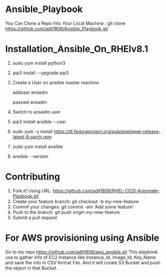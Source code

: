 #               Ansible_Playbook

You Can Clone a Repo Into Your Local Machine : 
git clone https://github.com/adil1806/Ansible_Playbook.git

# Installation_Ansible_On_RHElv8.1
1. sudo yum install python3
2. pip3 install --upgrade pip3
3. Create a User on ansible master machine
   
   adduser ansadm
   
   passwd ansadm
4. Switch to ansadm user
5. pip3 install ansible --user
6. sudo yum -y install https://dl.fedoraproject.org/pub/epel/epel-release-latest-8.oarch.rpm
7. sudo yum install ansible
8. ansible --version

# Contributing
1. Fork it! Using URL: https://github.com/adil1806/RHEL-CICD-Automate-Playbook.git
2. Create your feature branch: git checkout -b my-new-feature
3. Commit your changes: git commit -am 'Add some feature'
4. Push to the branch: git push origin my-new-feature
5. Submit a pull request

# For AWS provisioning using Ansible 
Go to my repo https://github.com/adil1806/aws_ansible.git
This playbook use to gather info of EC2 Instance like Instance_Id, Image_Id, Key_Name and save the info in CSV format File.
And it will create S3 Bucket and push the object in that Bucket.
